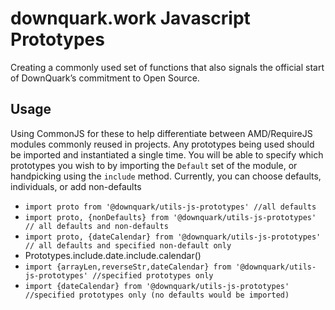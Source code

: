# downquark.work Javascript Prototypes

Creating a commonly used set of functions that also signals the official start of DownQuark’s commitment to Open Source.

## Usage
Using CommonJS for these to help differentiate between AMD/RequireJS modules commonly reused in projects. Any prototypes being used should be imported and instantiated a single time.
You will be able to specify which prototypes you wish to by importing the `Default` set of the module, or handpicking using the `include` method.
Currently, you can choose defaults, individuals, or add non-defaults
- `import proto from '@downquark/utils-js-prototypes' //all defaults`
- `import proto, {nonDefaults} from '@downquark/utils-js-prototypes' // all defaults and non-defaults`
- `import proto, {dateCalendar} from '@downquark/utils-js-prototypes' // all defaults and specified non-default only`
- Prototypes.include.date.include.calendar()
- `import {arrayLen,reverseStr,dateCalendar} from '@downquark/utils-js-prototypes' //specified prototypes only`
- `import {dateCalendar} from '@downquark/utils-js-prototypes' //specified prototypes only (no defaults would be imported)`